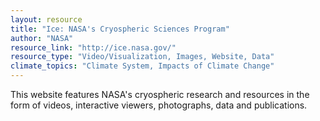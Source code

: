 ```yaml
---
layout: resource
title: "Ice: NASA's Cryospheric Sciences Program"
author: "NASA"
resource_link: "http://ice.nasa.gov/"
resource_type: "Video/Visualization, Images, Website, Data"
climate_topics: "Climate System, Impacts of Climate Change"
---
```


This website features NASA's cryospheric research and resources in the form of videos, interactive viewers, photographs, data and publications.

